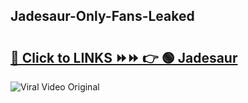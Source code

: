 
 ## Jadesaur-Only-Fans-Leaked

# <h2><a href="https://clipsfans.com/Jadesaur&ref=git">🔗 Click to LINKS ⏩⏩ 👉 🟢 Jadesaur </a></h2>

<a href="https://clipsfans.com/Jadesaur&ref=git" rel="nofollow" data-target="animated-image.originalLink"><img src="https://i.ibb.co.com/xMMVF88/686577567.gif" alt="Viral Video Original" style="max-width: 100%; display: inline-block;" data-target="animated-image.originalImage"></a>
